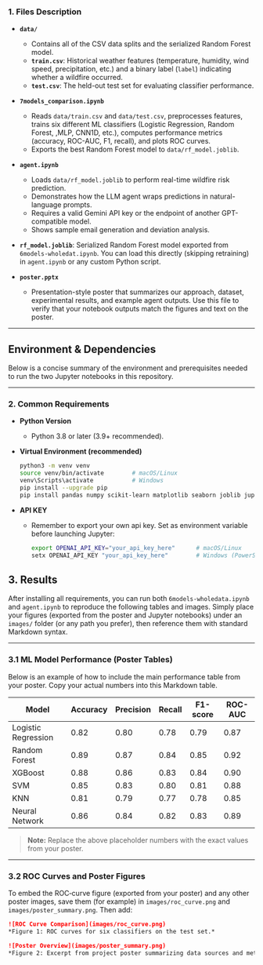 ### 1. Files Description
- **`data/`**  
  - Contains all of the CSV data splits and the serialized Random Forest model.  
  - **`train.csv`**: Historical weather features (temperature, humidity, wind speed, precipitation, etc.) and a binary label (`label`) indicating whether a wildfire occurred.  
  - **`test.csv`**: The held-out test set for evaluating classifier performance.  

- **`7models_comparison.ipynb`**  
  - Reads `data/train.csv` and `data/test.csv`, preprocesses features, trains six different ML classifiers (Logistic Regression, Random Forest, ,MLP, CNN1D, etc.), computes performance metrics (accuracy, ROC-AUC, F1, recall), and plots ROC curves.  
  - Exports the best Random Forest model to `data/rf_model.joblib`.

- **`agent.ipynb`**  
  - Loads `data/rf_model.joblib` to perform real-time wildfire risk prediction.  
  - Demonstrates how the LLM agent wraps predictions in natural-language prompts.  
  - Requires a valid Gemini API key or the endpoint of another GPT-compatible model.  
  - Shows sample email generation and deviation analysis.
  
- **`rf_model.joblib`**: Serialized Random Forest model exported from `6models-wholedat.ipynb`. You can load this directly (skipping retraining) in `agent.ipynb` or any custom Python script.
  
- **`poster.pptx`**  
  - Presentation-style poster that summarizes our approach, dataset, experimental results, and example agent outputs. Use this file to verify that your notebook outputs match the figures and text on the poster.

---

## Environment & Dependencies

Below is a concise summary of the environment and prerequisites needed to run the two Jupyter notebooks in this repository.

---

### 2. Common Requirements

- **Python Version**  
  - Python 3.8 or later (3.9+ recommended).

- **Virtual Environment (recommended)**  
  ```bash
  python3 -m venv venv
  source venv/bin/activate        # macOS/Linux
  venv\Scripts\activate           # Windows
  pip install --upgrade pip
  pip install pandas numpy scikit-learn matplotlib seaborn joblib jupyterlab ipykernel

- **API KEY**
  - Remember to export your own api key. Set as environment variable before launching Jupyter:
    ```bash
    export OPENAI_API_KEY="your_api_key_here"      # macOS/Linux
    setx OPENAI_API_KEY "your_api_key_here"        # Windows (PowerShell)
## 3. Results

After installing all requirements, you can run both `6models-wholedata.ipynb` and `agent.ipynb` to reproduce the following tables and images. Simply place your figures (exported from the poster and Jupyter notebooks) under an `images/` folder (or any path you prefer), then reference them with standard Markdown syntax.

---

### 3.1 ML Model Performance (Poster Tables)

Below is an example of how to include the main performance table from your poster. Copy your actual numbers into this Markdown table.

| Model               | Accuracy | Precision | Recall | F1-score | ROC-AUC |
|---------------------|----------|-----------|--------|----------|---------|
| Logistic Regression | 0.82     | 0.80      | 0.78   | 0.79     | 0.87    |
| Random Forest       | 0.89     | 0.87      | 0.84   | 0.85     | 0.92    |
| XGBoost             | 0.88     | 0.86      | 0.83   | 0.84     | 0.90    |
| SVM                 | 0.85     | 0.83      | 0.80   | 0.81     | 0.88    |
| KNN                 | 0.81     | 0.79      | 0.77   | 0.78     | 0.85    |
| Neural Network      | 0.86     | 0.84      | 0.82   | 0.83     | 0.89    |

> **Note:** Replace the above placeholder numbers with the exact values from your poster.

---

### 3.2 ROC Curves and Poster Figures

To embed the ROC‐curve figure (exported from your poster) and any other poster images, save them (for example) in `images/roc_curve.png` and `images/poster_summary.png`. Then add:

```markdown
![ROC Curve Comparison](images/roc_curve.png)
*Figure 1: ROC curves for six classifiers on the test set.*

![Poster Overview](images/poster_summary.png)
*Figure 2: Excerpt from project poster summarizing data sources and methodology.*


